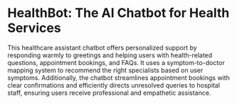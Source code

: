 # **HealthBot: The AI Chatbot for Health Services**

This healthcare assistant chatbot offers personalized support by responding warmly to greetings and helping users with health-related questions, appointment bookings, and FAQs. It uses a symptom-to-doctor mapping system to recommend the right specialists based on user symptoms. Additionally, the chatbot streamlines appointment bookings with clear confirmations and efficiently directs unresolved queries to hospital staff, ensuring users receive professional and empathetic assistance.







